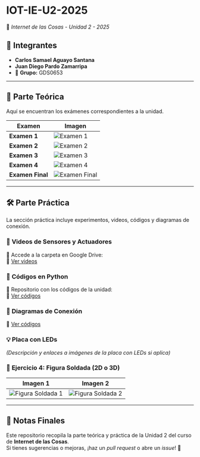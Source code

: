 # IOT-IE-U2-2025
📡 *Internet de las Cosas - Unidad 2 - 2025*

## 👥 **Integrantes**
- **Carlos Samael Aguayo Santana**
- **Juan Diego Pardo Zamarripa**  
- 📌 **Grupo:** GDS0653  

---

## 📖 **Parte Teórica**
Aquí se encuentran los exámenes correspondientes a la unidad.

| Examen        | Imagen |
|--------------|--------|
| **Examen 1** | ![Examen 1](https://github.com/user-attachments/assets/110c216e-3df0-4cdd-af66-f9fedd565d8c) |
| **Examen 2** | ![Examen 2](https://github.com/user-attachments/assets/cc76b7cf-65d9-412f-8d24-276fc8633d1a) |
| **Examen 3** | ![Examen 3](https://github.com/user-attachments/assets/6c494911-ef6e-4f39-95e0-bc05e7215010) |
| **Examen 4** | ![Examen 4](https://github.com/user-attachments/assets/6202c94f-a154-4cd9-950e-fdb6692bbd1a) |
| **Examen Final** | ![Examen Final](https://github.com/user-attachments/assets/07ec01aa-da91-47ca-a56c-05285e9f9750) |

---

## 🛠 **Parte Práctica**
La sección práctica incluye experimentos, videos, códigos y diagramas de conexión.

### 🎥 **Videos de Sensores y Actuadores**
📁 Accede a la carpeta en Google Drive:  
🔗 [Ver videos](https://drive.google.com/drive/folders/1-02IDYvgLqEjlUYHk_buSFurJojuIV7W?usp=sharing)

### 🐍 **Códigos en Python**
📂 Repositorio con los códigos de la unidad:  
🔗 [Ver códigos](https://github.com/Tanquex/IOT-IE-U2-2025/tree/main/Codigos)

### 🔌 **Diagramas de Conexión**
🔗 [Ver códigos](Diagramas/Wokwis)

### 💡 **Placa con LEDs**
_(Descripción y enlaces a imágenes de la placa con LEDs si aplica)_

### 🔩 **Ejercicio 4: Figura Soldada (2D o 3D)**
| Imagen 1 | Imagen 2 |
|----------|----------|
| ![Figura Soldada 1]() | ![Figura Soldada 2]() |

---

## 📌 **Notas Finales**
Este repositorio recopila la parte teórica y práctica de la Unidad 2 del curso de **Internet de las Cosas**.  
Si tienes sugerencias o mejoras, ¡haz un *pull request* o abre un *issue*! 🚀
